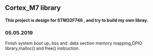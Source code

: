 ## Cortex_M7 library 

#### This project is design for STM32F746 , and try to build my own libray.

### 05.05.2019
Finish system boot up,.bss and .data section memory mapping,GPIO library,malloc() and free() instruction.

